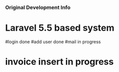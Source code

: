 ### Original Development Info ###
# Laravel 5.5 based system 
#login done
#add user done
#mail in progress
# invoice insert in progress

